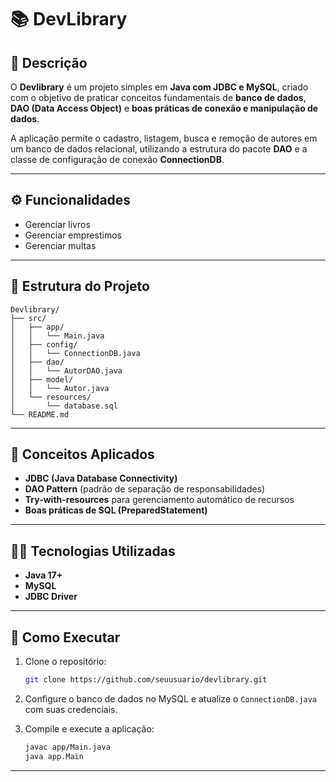 # 📚 DevLibrary

## 🧩 Descrição

O **Devlibrary** é um projeto simples em **Java com JDBC e MySQL**, criado com o objetivo de praticar conceitos fundamentais de **banco de dados**, **DAO (Data Access Object)** e **boas práticas de conexão e manipulação de dados**.

A aplicação permite o cadastro, listagem, busca e remoção de autores em um banco de dados relacional, utilizando a estrutura do pacote **DAO** e a classe de configuração de conexão **ConnectionDB**.

---

## ⚙️ Funcionalidades

* Gerenciar livros
* Gerenciar emprestimos
* Gerenciar multas

---

## 🧱 Estrutura do Projeto

```
Devlibrary/
├── src/
│   ├── app/
│   │   └── Main.java
│   ├── config/
│   │   └── ConnectionDB.java
│   ├── dao/
│   │   └── AutorDAO.java
│   ├── model/
│   │   └── Autor.java
│   └── resources/
│       └── database.sql
└── README.md
```
---

## 🧠 Conceitos Aplicados

* **JDBC (Java Database Connectivity)**
* **DAO Pattern** (padrão de separação de responsabilidades)
* **Try-with-resources** para gerenciamento automático de recursos
* **Boas práticas de SQL (PreparedStatement)**

---

## 🧑‍💻 Tecnologias Utilizadas

* **Java 17+**
* **MySQL**
* **JDBC Driver**

---

## 🚀 Como Executar

1. Clone o repositório:

   ```bash
   git clone https://github.com/seuusuario/devlibrary.git
   ```
2. Configure o banco de dados no MySQL e atualize o `ConnectionDB.java` com suas credenciais.
3. Compile e execute a aplicação:

   ```bash
   javac app/Main.java
   java app.Main
   ```

---
